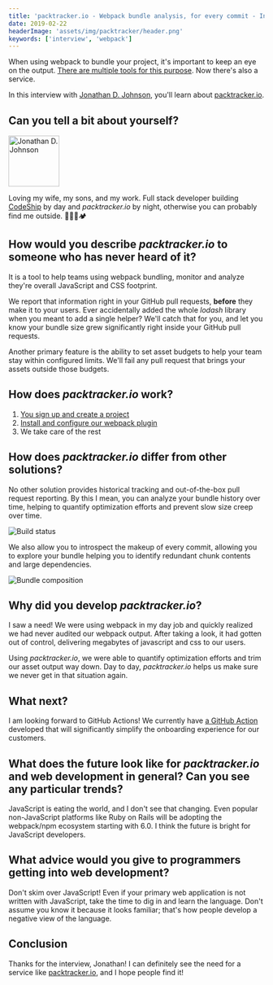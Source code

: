 ```yaml
---
title: 'packtracker.io - Webpack bundle analysis, for every commit - Interview with Jonathan D. Johnson'
date: 2019-02-22
headerImage: 'assets/img/packtracker/header.png'
keywords: ['interview', 'webpack']
---
```


When using webpack to bundle your project, it's important to keep an eye on the output. [There are multiple tools for this purpose](/webpack/optimizing/build-analysis/). Now there's also a service.

In this interview with [Jonathan D. Johnson](https://twitter.com/jondavidjohn), you'll learn about [packtracker.io](https://packtracker.io/?utm_source=jster&utm_campaign=links&utm_medium=interview).

## Can you tell a bit about yourself?

<p>
  <span class="author">
    <img src="https://www.gravatar.com/avatar/91f3c86d471f089ca2b3ec5093832ccb?s=200" alt="Jonathan D. Johnson" class="author" width="100" height="100" />
  </span>

Loving my wife, my sons, and my work. Full stack developer building [CodeShip](https://codeship.com) by day and _packtracker.io_ by night, otherwise you can probably find me outside. 🧗🏻‍♂️🏕

</p>

## How would you describe _packtracker.io_ to someone who has never heard of it?

It is a tool to help teams using webpack bundling, monitor and analyze they're overall JavaScript and CSS footprint.

We report that information right in your GitHub pull requests, **before** they make it to your users. Ever accidentally added the whole _lodash_ library when you meant to add a single helper? We'll catch that for you, and let you know your bundle size grew significantly right inside your GitHub pull requests.

Another primary feature is the ability to set asset budgets to help your team stay within configured limits. We'll fail any pull request that brings your assets outside those budgets.

## How does _packtracker.io_ work?

1. [You sign up and create a project](https://packtracker.io/?utm_source=jster&utm_campaign=links&utm_medium=interview)
2. [Install and configure our webpack plugin](https://github.com/packtracker/webpack-plugin)
3. We take care of the rest

## How does _packtracker.io_ differ from other solutions?

No other solution provides historical tracking and out-of-the-box pull request reporting. By this I mean, you can analyze your bundle history over time, helping to quantify optimization efforts and prevent slow size creep over time.

![Build status](assets/img/packtracker/pack-01.png)

We also allow you to introspect the makeup of every commit, allowing you to explore your bundle helping you to identify redundant chunk contents and large dependencies.

![Bundle composition](assets/img/packtracker/pack-02.png)

## Why did you develop _packtracker.io_?

I saw a need! We were using webpack in my day job and quickly realized we had never audited our webpack output. After taking a look, it had gotten out of control, delivering megabytes of javascript and css to our users.

Using _packtracker.io_, we were able to quantify optimization efforts and trim our asset output way down. Day to day, _packtracker.io_ helps us make sure we never get in that situation again.

## What next?

I am looking forward to GitHub Actions! We currently have [a GitHub Action](https://github.com/packtracker/github-action) developed that will significantly simplify the onboarding experience for our customers.

## What does the future look like for _packtracker.io_ and web development in general? Can you see any particular trends?

JavaScript is eating the world, and I don't see that changing. Even popular non-JavaScript platforms like Ruby on Rails will be adopting the webpack/npm ecosystem starting with 6.0. I think the future is bright for JavaScript developers.

## What advice would you give to programmers getting into web development?

Don't skim over JavaScript! Even if your primary web application is not written with JavaScript, take the time to dig in and learn the language. Don't assume you know it because it looks familiar; that's how people develop a negative view of the language.

## Conclusion

Thanks for the interview, Jonathan! I can definitely see the need for a service like [packtracker.io](https://packtracker.io/?utm_source=jster&utm_campaign=links&utm_medium=interview), and I hope people find it!
